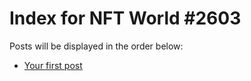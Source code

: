 # Index for NFT World #2603
Posts will be displayed in the order below:

- [Your first post](./001-first.md)

